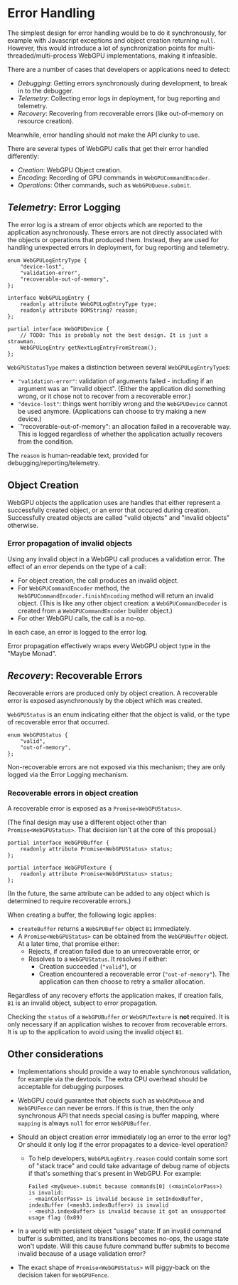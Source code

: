 # Error Handling

The simplest design for error handling would be to do it synchronously, for example with Javascript exceptions and object creation returning `null`.
However, this would introduce a lot of synchronization points for multi-threaded/multi-process WebGPU implementations, making it infeasible.

There are a number of cases that developers or applications need to detect:

 - *Debugging*: Getting errors synchronously during development, to break in to the debugger.
 - *Telemetry*: Collecting error logs in deployment, for bug reporting and telemetry.
 - *Recovery*: Recovering from recoverable errors (like out-of-memory on resource creation).

Meanwhile, error handling should not make the API clunky to use.

There are several types of WebGPU calls that get their error handled differently:

 - *Creation*: WebGPU Object creation.
 - *Encoding*: Recording of GPU commands in `WebGPUCommandEncoder`.
 - *Operations*: Other commands, such as `WebGPUQueue.submit`.

## *Telemetry*: Error Logging

The error log is a stream of error objects which are reported to the application asynchronously.
These errors are not directly associated with the objects or operations that produced them.
Instead, they are used for handling unexpected errors in deployment, for bug reporting and telemetry.

```
enum WebGPULogEntryType {
    "device-lost",
    "validation-error",
    "recoverable-out-of-memory",
};

interface WebGPULogEntry {
    readonly attribute WebGPULogEntryType type;
    readonly attribute DOMString? reason;
};

partial interface WebGPUDevice {
    // TODO: This is probably not the best design. It is just a strawman.
    WebGPULogEntry getNextLogEntryFromStream();
};
```

`WebGPUStatusType` makes a distinction between several `WebGPULogEntryType`s:

 - `"validation-error"`: validation of arguments failed - including if an argument was an "invalid object".
   (Either the application did something wrong, or it chose not to recover from a recoverable error.)
 - `"device-lost"`: things went horribly wrong and the `WebGPUDevice` cannot be used anymore.
   (Applications can choose to try making a new device.)
 - `"recoverable-out-of-memory": an allocation failed in a recoverable way. This is logged regardless of whether the application actually recovers from the condition.

The `reason` is human-readable text, provided for debugging/reporting/telemetry.

## Object Creation

WebGPU objects the application uses are handles that either represent a successfully created object, or an error that occured during creation.
Successfully created objects are called "valid objects" and "invalid objects" otherwise.

### Error propagation of invalid objects

Using any invalid object in a WebGPU call produces a validation error.
The effect of an error depends on the type of a call:

 - For object creation, the call produces an invalid object.
 - For `WebGPUCommandEncoder` method, the `WebGPUCommandEncoder.finishEncoding` method will return an invalid object.
   (This is like any other object creation: a `WebGPUCommandDecoder` is created from a `WebGPUCommandEncoder` builder object.)
 - For other WebGPU calls, the call is a no-op.

In each case, an error is logged to the error log.

Error propagation effectively wraps every WebGPU object type in the "Maybe Monad".

## *Recovery*: Recoverable Errors

Recoverable errors are produced only by object creation.
A recoverable error is exposed asynchronously by the object which was created.

`WebGPUStatus` is an enum indicating either that the object is valid, or the type of recoverable error that occurred.

```
enum WebGPUStatus {
    "valid",
    "out-of-memory",
};
```

Non-recoverable errors are not exposed via this mechanism; they are only logged via the Error Logging mechanism.

### Recoverable errors in object creation

A recoverable error is exposed as a `Promise<WebGPUStatus>`.

(The final design may use a different object other than `Promise<WebGPUStatus>`.
That decision isn't at the core of this proposal.)

```
partial interface WebGPUBuffer {
    readonly attribute Promise<WebGPUStatus> status;
};

partial interface WebGPUTexture {
    readonly attribute Promise<WebGPUStatus> status;
};
```

(In the future, the same attribute can be added to any object which is determined to require recoverable errors.)

When creating a buffer, the following logic applies:

 - `createBuffer` returns a `WebGPUBuffer` object `B1` immediately.
 - A `Promise<WebGPUStatus>` can be obtained from the `WebGPUBuffer` object.
   At a later time, that promise either:
    - Rejects, if creation failed due to an unrecoverable error, or
    - Resolves to a `WebGPUStatus`. It resolves if either:
       - Creation succeeded (`"valid"`), or
       - Creation encountered a recoverable error (`"out-of-memory"`).
         The application can then choose to retry a smaller allocation.

Regardless of any recovery efforts the application makes, if creation fails,
`B1` is an invalid object, subject to error propagation.

Checking the `status` of a `WebGPUBuffer` or `WebGPUTexture` is **not** required.
It is only necessary if an application wishes to recover from recoverable errors.
It is up to the application to avoid using the invalid object `B1`.

## Other considerations

 - Implementations should provide a way to enable synchronous validation, for example via the devtools.
   The extra CPU overhead should be acceptable for debugging purposes.

 - WebGPU could guarantee that objects such as `WebGPUQueue` and `WebGPUFence` can never be errors.
   If this is true, then the only synchronous API that needs special casing is buffer mapping, where `mapping` is always `null` for error `WebGPUBuffer`.

 - Should an object creation error immediately log an error to the error log?
   Or should it only log if the error propagates to a device-level operation?

    - To help developers, `WebGPULogEntry.reason` could contain some sort of "stack trace" and could take advantage of debug name of objects if that's something that's present in WebGPU.
      For example:

      ```
      Failed <myQueue>.submit because commands[0] (<mainColorPass>) is invalid:
      - <mainColorPass> is invalid because in setIndexBuffer, indexBuffer (<mesh3.indexBuffer>) is invalid
      - <mesh3.indexBuffer> is invalid because it got an unsupported usage flag (0x89)
      ```

 - In a world with persistent object "usage" state:
   If an invalid command buffer is submitted, and its transitions becomes no-ops, the usage state won't update.
   Will this cause future command buffer submits to become invalid because of a usage validation error?

 - The exact shape of `Promise<WebGPUStatus>` will piggy-back on the decision taken for `WebGPUFence`.
